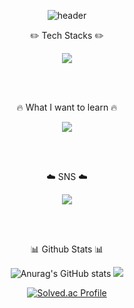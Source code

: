  <div align="center">


![header](https://capsule-render.vercel.app/api?text=Hello,%20I'm%20Min⭐&fontSize=50&type=transparent&color=autok&height=300&section=header&&fontAlignY=45&desc=&animation=twinkling)

✏️ Tech Stacks ✏️

<img src="https://img.shields.io/badge/Java-007396?style=for-the-badge&logo=JAVA&logoColor=black">


 <br/><br/>


🔥 What I want to learn 🔥

<img src="https://img.shields.io/badge/spring-6DB33F?style=for-the-badge&logo=spring&logoColor=black">


 <br/><br/>

 
 ☁️ SNS ☁️
 
 <a href="https://www.instagram.com/myopingu_/" target="_blank"><img src="https://img.shields.io/badge/instagram-E4405F?style=flat-square&logo=instagram&logoColor=white"/></a>

 <br/><br/>

📊 Github Stats 📊

![Anurag's GitHub stats](https://github-readme-stats.vercel.app/api?pyominmin=anuraghazra&theme=default&show_icons=true) <img src="http://mazandi.herokuapp.com/api?handle={pyominmin}&theme=cold"/>



[![Solved.ac Profile](http://mazassumnida.wtf/api/v2/generate_badge?boj=pyominmin)](https://solved.ac/pyominmin/)


</div>
